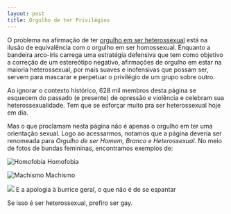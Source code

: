 ```yaml
---
layout: post
title: Orgulho de ter Privilégios
---
```


O problema na afirmação de ter [orgulho em ser heterossexual](https://www.facebook.com/OrgulhoHetero.Brasil) está na ilusão de equivalência com o orgulho em ser homossexual. Enquanto a bandeira arco-íris carrega uma estratégia defensiva que tem como objetivo a correção de um estereótipo negativo, afirmações de orgulho em estar na maioria heterossexual, por mais suaves e inofensivas que possam ser, servem para mascarar e perpetuar o privilégio de um grupo sobre outro. 

Ao ignorar o contexto histórico, 628 mil membros desta página se esquecem do passado (e presente) de opressão e violência e celebram sua heterossexualidade. Tem que se esforçar muito pra ser heterossexual hoje em dia.

Mas o que proclamam nesta página não é apenas o orgulho em ter uma orientação sexual. Logo ao acessarmos, notamos que a página deveria ser renomeada para *Orgulho de ser Homem, Branco e Heterossexual*. No meio de fotos de bundas femininas, encontramos exemplos de:

![Homofobia](https://fbcdn-sphotos-e-a.akamaihd.net/hphotos-ak-snc6/282690_490641360999891_854337734_n.jpg)
Homofobia

![Machismo](https://fbcdn-sphotos-c-a.akamaihd.net/hphotos-ak-ash4/307305_488488424548518_99221817_n.jpg)
Machismo

![](https://fbcdn-sphotos-d-a.akamaihd.net/hphotos-ak-prn1/541461_486160468114647_68131356_n.jpg)
E a apologia à burrice geral, o que não é de se espantar

Se isso é ser heterossexual, prefiro ser gay.
